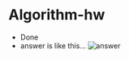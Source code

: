 # Algorithm-hw
* Done
* answer is like this...
![answer](https://user-images.githubusercontent.com/44868847/48675470-81ce3300-eb9c-11e8-881b-1d7ded21cb38.PNG)

